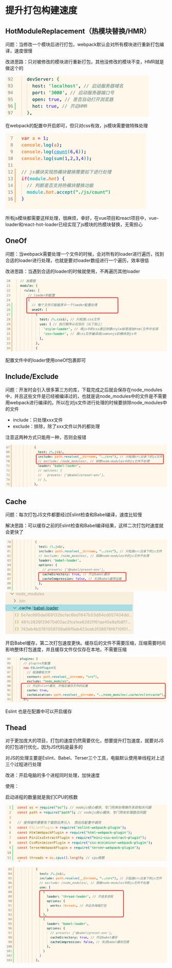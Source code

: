 # 提升打包构建速度

## HotModuleReplacement（热模块替换/HMR）

问题：当修改一个模块后进行打包，webpack默认会对所有模块进行重新打包编译，速度很慢

改进思路：只对被修改的模块进行重新打包，其他没修改的模块不变，HMR就是做这个的

![1724915739319](image/8提升打包构建速度/1724915739319.png)

在webpack的配置中开启即可，但只对css有效，js模块需要做特殊处理

![1724915536111](image/8提升打包构建速度/1724915536111.png)

所有js模块都需要这样处理，很麻烦，幸好，在vue项目和react项目中，vue-loader和react-hot-loader已经实现了js模块的热模块替换，无需担心

## OneOf

问题：当webpack需要处理一个文件的时候，会对所有的loader进行遍历，找到合适的loader进行处理，也就是要对loader数组进行一个遍历，效率很低

改进思路：当遇到合适的loader的时候就使用，不再遍历其他loader

![1724916392344](image/8提升打包构建速度/1724916392344.png)

配置文件中的loader使用oneOf包裹即可

## Include/Exclude

问题：开发时会引入很多第三方的库，下载完成之后就会保存在node_modules中，并且这些文件是已经被编译过的，也就是说node_modules中的文件是不需要用webpack进行编译的。所以在对js文件进行处理的时候要排除node_modules中的文件

* include：只处理xxx文件
* exclude：排除，除了xxx文件以外的都处理

注意这两种方式只能用一种，否则会报错

![1724917285545](image/8提升打包构建速度/1724917285545.png)

## Cache

问题：每次打包JS文件都要经过Eslint检查和Babel编译，速度比较慢

解决思路：可以缓存之前的Eslint检查和Babel编译结果，这样二次打包时速度就会更快了

![1724921144748](image/8提升打包构建速度/1724921144748.png)![1724921232448](image/8提升打包构建速度/1724921232448.png)

开启Babel缓存，第二次打包速度更快。缓存后的文件不需要压缩，压缩需要时间影响整体打包速度，并且缓存文件仅仅存在本地，不需要压缩

![1724921381080](image/8提升打包构建速度/1724921381080.png)

Eslint 也是在配置中可以开启缓存

## Thead

对于更加庞大的项目，打包的速度仍然需要优化，想要提升打包速度，就要对JS的打包进行优化，因为JS代码是最多的

对JS的处理主要是Eslint、Babel、Terser三个工具，电脑默认使用单线程对上述三个过程进行处理

改进：开启电脑的多个进程同时处理，加快速度

使用：

启动进程的数量就是我们CPU的核数

![1724922740054](image/8提升打包构建速度/1724922740054.png)

![1724922782594](image/8提升打包构建速度/1724922782594.png)
